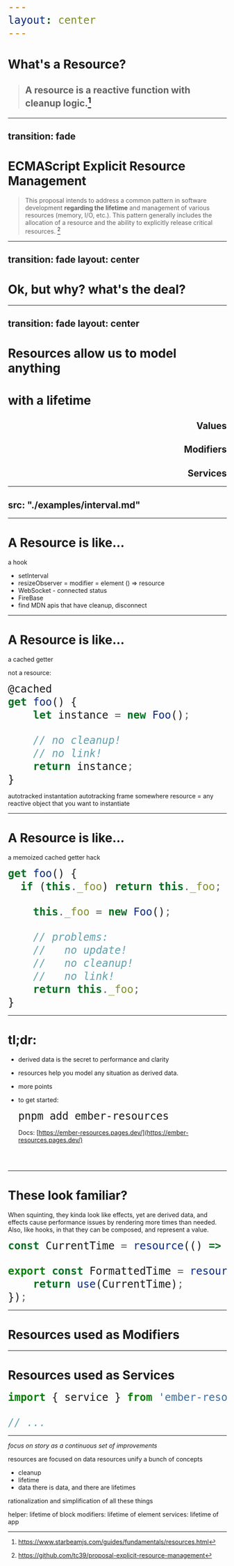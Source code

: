 ```yaml
---
layout: center
---
```


# What's a Resource?

<blockquote v-click class="big">
<h2>

A resource is a reactive function with cleanup logic.[^starbeam-resource-docs]

</h2>
</blockquote>


[^starbeam-resource-docs]: https://www.starbeamjs.com/guides/fundamentals/resources.html


<!-- 

What is a resource?

It is a reactive function, which represents a value, and has cleanup.



-->

---
transition: fade
---

# ECMAScript Explicit Resource Management

<blockquote class="big">

This proposal intends to address a common pattern in software development **regarding the lifetime** and management of various resources (memory, I/O, etc.). This pattern generally includes the allocation of a resource and the ability to explicitly release critical resources. 
  [^tc39-explicit-resource-management]

</blockquote>

[^tc39-explicit-resource-management]: https://github.com/tc39/proposal-explicit-resource-management

<!-- 

Resources are also a concept in javascript itself.
Here is a snippet from a TC39 proposal readme that is in stage 3, or the implementation phase.

The javascript resources have a similar purpose -- they provide 
a means to manage the lifetime of an object.

Ember and starbeam of Resources provide reactive implementations of this concept, and it makes sense for the implementations to build on top of JavaScript resources once they're shipped.



-->

---
transition: fade
layout: center
---

# Ok, but why? what's the deal?

<!--

...

ok great, but why does any of this matter?
-->

---
transition: fade
layout: center
---

# Resources allow us to model anything

<h1 v-click>with a lifetime</h1>

<div style="text-align: right">
<h2 v-click>Values</h2>
<h2 v-click>Modifiers</h2>
<h2 v-click>Services</h2>
</div>


<!-- 

Resources 
!! click
allow us to concepts we are familiar with 
greater ergonomics

!! click<br>
Values

!! click<br>
Modifiers

!! click<br>
and Services.


Let's start with some examples of Resources as Values
-->


---
src: "./examples/interval.md"
---


---


# A Resource is like...

a hook

- setInterval 
- resizeObserver = modifier = element () => resource 
- WebSocket - connected status
- FireBase
- find MDN apis that have cleanup, disconnect

<!-- -->

---


# A Resource is like...


a cached getter


not a resource:
```js 
@cached 
get foo() {
    let instance = new Foo();

    // no cleanup!
    // no link!
    return instance;
}
```

autotracked instantation
autotracking frame somewhere
resource = any reactive object that you want to instantiate

<!-- -->

---


# A Resource is like...

a memoized cached getter hack

```js 
get foo() {
  if (this._foo) return this._foo;

    this._foo = new Foo();

    // problems: 
    //   no update!
    //   no cleanup!
    //   no link!
    return this._foo;
}
```


<!-- -->


---


# tl;dr: 

<style>
    code {
        font-size: 1.5rem;
        line-height: 1.75rem;
    }
</style>

- derived data is the secret to performance and clarity
- resources help you model any situation as derived data.
- more points 
- to get started:

    ```bash 
    pnpm add ember-resources
    ```

    Docs: [https://ember-resources.pages.dev/](https://ember-resources.pages.dev/) 

<br>
<br>



<div class="abs-br m-6 flex gap-2">
  <a href="https://github.com/NullVoxPopuli/ember-resources" target="_blank" alt="GitHub"
    class="text-xl slidev-icon-btn opacity-50 !border-none !hover:text-white">
    <carbon-logo-github />
  </a>
</div>

<!--
"much the same way that promises are better than callbacks"

"resources are not effects"
someone has to request data 
 -->

---


# These look familiar?

When squinting, they kinda look like effects, yet are derived data, and effects cause performance issues by rendering more times than needed.
Also, like hooks, in that they can be composed, and represent a value.

```js 
const CurrentTime = resource(() => { /* ... */ });

export const FormattedTime = resource(({ use }) => {
    return use(CurrentTime);
});
```

<!--

-->

--- 

# Resources used as Modifiers 

---

# Resources used as Services 

```js 
import { service } from 'ember-resources/service';

// ...
```

---

_focus on story as a continuous set of improvements_

resources are focused on data
resources unify a bunch of concepts 
- cleanup 
- lifetime 
- data 
there is data, and there are lifetimes 

rationalization and simplification of all these things

helper: lifetime of block 
modifiers: lifetime of element 
services: lifetime of app 
